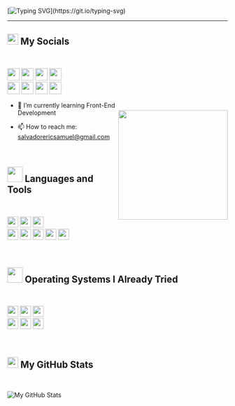 
<!--![](https://komarev.com/ghpvc/?username=ericsslvdr&label=PROFILE+VIEWS)-->

[![Typing SVG](https://readme-typing-svg.herokuapp.com?font=fira+code&size=30&color=18BAF7&center=true&vCenter=true&width=900&lines=henlo+der;("ehllo,+wolrd🌎!");<ericsslvdr>)](https://git.io/typing-svg)
<hr>

<!-- <img href="#" src="namecard.jpg"> -->

<h2><img src="https://media.giphy.com/media/2Wg89Ea84IMmkxMngo/giphy.gif" height="25"> My Socials</h2><br>

<p>
  <!-- Facebook -->
  <a href="https://www.facebook.com/ericsslvdr/" target="_blank"><img height="28" src = "https://img.shields.io/badge/Facebook-1877F2?style=for-the-badge&logo=facebook&logoColor=white"></a>
  <!-- Messenger -->
  <a href="m.me/ericsslvdr" target="_blank"><img height="28" src = "https://img.shields.io/badge/Messenger-00B2FF?style=for-the-badge&logo=messenger&logoColor=white"></a>
  <!-- LinkedIn -->
  <a href="https://www.linkedin.com/in/ericssalvador/" target="_blank"> <img height="28" src = "https://img.shields.io/badge/-LinkedIn-0e76a8?style=for-the-badge&logo=Linkedin&logoColor=white"></a>
  <!-- Twitter -->
  <a href="https://twitter.com/ericsslvdr" target="_blank"><img height="28" src = "https://img.shields.io/badge/-Twitter-00acee?style=for-the-badge&logo=Twitter&logoColor=white"></a><br>
  <!-- Reddit -->
  <a href="https://www.reddit.com/user/ericsslvdr" target="_blank"><img height="28" src = "https://img.shields.io/badge/Reddit-FF4500?style=for-the-badge&logo=reddit&logoColor=white"></a>
  <!-- Instagram -->
  <a href="https://www.instagram.com/ericsslvdr/" target="_blank"><img height="28" src = "https://img.shields.io/badge/-Instagram-e95950?style=for-the-badge&logo=Instagram&logoColor=white"></a>
  <!-- Discord -->
  <a href="https://discordapp.com/users/421923934582210562" target="_blank"><img height="28" src = "https://img.shields.io/badge/Discord-5865F2?style=for-the-badge&logo=discord&logoColor=white"></a>
  <!-- StackOverflow -->
<a href="https://stackoverflow.com/users/18137338/eric-samuel-salvador" target="_blank"><img height="28" src = "https://img.shields.io/badge/Stack_Overflow-FE7A16?style=for-the-badge&logo=stack-overflow&logoColor=white"></a>
</p>

<img align ="right" src ="https://media3.giphy.com/media/amUVFzg1wNZKg/giphy.gif?cid=ecf05e47lo25jp1yrt9n74d5whu3goaytehsnsrzzte4uwtb&rid=giphy.gif&ct=g" width="250" height="250" style="margin-top: 20px">

- 🌱 I’m currently learning Front-End Development
<!-- - 🤔 I’m looking for help with ... -->
- 📫 How to reach me: salvadorericsamuel@gmail.com
<br>


<!-- Technologies -->
<h2><img src="https://media2.giphy.com/media/L1KpkdbH8aEkXow8eV/giphy.gif?cid=790b76114437b5bdbbfa0412aa5682d45193da582582478b&rid=giphy.gif&ct=s" height="35"> Languages and Tools</h2><br>                                                                                                                      
<p>
  <!-- HTML -->
<img src="https://img.shields.io/badge/HTML5-E34F26?style=for-the-badge&logo=html5&logoColor=white" height="25"> 
  <!-- CSS -->
<img src="https://img.shields.io/badge/CSS3-1572B6?style=for-the-badge&logo=css3&logoColor=white" height="25"> 
  <!-- JavaScript -->
<img src="https://img.shields.io/badge/JavaScript-323330?style=for-the-badge&logo=javascript&logoColor=F7DF1E" height="25"> <br>
  <!-- Java -->
<img src="https://img.shields.io/badge/Java-ED8B00?style=for-the-badge&logo=java&logoColor=white" height="25"> 
  <!-- MySQL -->
<img src="https://img.shields.io/badge/MySQL-005C84?style=for-the-badge&logo=mysql&logoColor=white" height="25"> 
  <!-- Linux -->
<img src="	https://img.shields.io/badge/Linux-FCC624?style=for-the-badge&logo=linux&logoColor=black" height="25"> 
  <!-- Git -->
<img src="https://img.shields.io/badge/GIT-E44C30?style=for-the-badge&logo=git&logoColor=white" height="25"> 
  <!-- GitHub -->
<img src="https://img.shields.io/badge/GitHub-100000?style=for-the-badge&logo=github&logoColor=white" height="25"> 
</p><br>

<!-- OS-->
<h2><img src="https://media1.giphy.com/media/lRLzrbhmh5pFf4jOga/giphy.gif?cid=790b761114dd461de68b0ca382fc1a27d6442a786c5e2c3a&rid=giphy.gif&ct=s" height="35"> Operating Systems I Already Tried</h2><br>                                                                                                                   
<p>
  <!-- Windows -->
<img src="https://img.shields.io/badge/Windows-0078D6?style=for-the-badge&logo=windows&logoColor=white" height="25"> 
  <!-- Debian -->
<img src="https://img.shields.io/badge/Debian-A81D33?style=for-the-badge&logo=debian&logoColor=white" height="25"> 
  <!-- Ubuntu -->
<img src="https://img.shields.io/badge/Ubuntu-E95420?style=for-the-badge&logo=ubuntu&logoColor=white" height="25"> <br>
  <!-- Linux Mint -->
<img src="https://img.shields.io/badge/Linux_Mint-87CF3E?style=for-the-badge&logo=linux-mint&logoColor=white" height="25"> 
  <!-- Fedora -->
<img src="https://img.shields.io/badge/Fedora-294172?style=for-the-badge&logo=fedora&logoColor=white" height="25"> 
  <!-- Arch Linux -->
<img src="https://img.shields.io/badge/Arch_Linux-1793D1?style=for-the-badge&logo=arch-linux&logoColor=white" height="25"> 
</p><br>


<h2><img src="https://media.giphy.com/media/cj87CxfRtrUifF3Ryk/giphy.gif" height="25"> My GitHub Stats</h2><br>

![My GitHub Stats](https://github-readme-stats.vercel.app/api?username=ericsslvdr&theme=github_dark&show_icons=true&include_all_commits=true&count_private=true&border_color=0a65f7&border_radius=6px)


<!--
**ericsslvdr/ericsslvdr** is a ✨ _special_ ✨ repository because its `README.md` (this file) appears on your GitHub profile.

Here are some ideas to get you started:

- 🔭 I’m currently working on ...
- 🌱 I’m currently learning ...
- 👯 I’m looking to collaborate on ...
- 🤔 I’m looking for help with ...
- 💬 Ask me about ...
- 📫 How to reach me: ...
- 😄 Pronouns: ...
- ⚡ Fun fact: ...
-->
